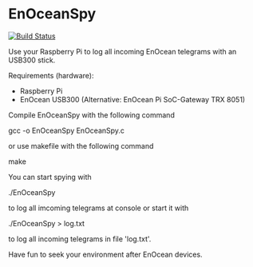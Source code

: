EnOceanSpy
==========
[![Build Status](https://travis-ci.org/hfunke/EnOceanSpy.png?branch=master)](https://travis-ci.org/hfunke/EnOceanSpy)

Use your Raspberry Pi to log all incoming EnOcean telegrams with an USB300 stick.

Requirements (hardware):
* Raspberry Pi
* EnOcean USB300 (Alternative: EnOcean Pi SoC-Gateway TRX 8051)


Compile EnOceanSpy with the following command

gcc -o EnOceanSpy EnOceanSpy.c

or use makefile with the following command

make


You can start spying with

./EnOceanSpy 

to log all imcoming telegrams at console or start it with

./EnOceanSpy > log.txt

to log all incoming telegrams in file 'log.txt'.


Have fun to seek your environment after EnOcean devices.
